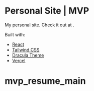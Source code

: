 # Personal Site | MVP

My personal site. Check it out at .

Built with:

- [React](https://reactjs.org/)
- [Tailwind CSS](https://tailwindcss.com/)
- [Dracula Theme](https://draculatheme.com/)
- [Vercel](https://vercel.com/)
# mvp_resume_main
